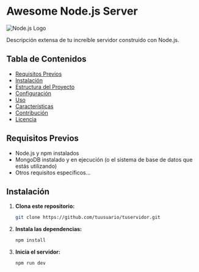 # Awesome Node.js Server

![Node.js Logo](https://nodejs.org/static/images/logo.svg)

Descripción extensa de tu increíble servidor construido con Node.js.

## Tabla de Contenidos

- [Requisitos Previos](#requisitos-previos)
- [Instalación](#instalación)
- [Estructura del Proyecto](#estructura-del-proyecto)
- [Configuración](#configuración)
- [Uso](#uso)
- [Características](#características)
- [Contribución](#contribución)
- [Licencia](#licencia)

## Requisitos Previos

- Node.js y npm instalados
- MongoDB instalado y en ejecución (o el sistema de base de datos que estás utilizando)
- Otros requisitos específicos...

## Instalación

1. **Clona este repositorio:**
   ```bash
   git clone https://github.com/tuusuario/tuservidor.git

2. **Instala las dependencias:**
    ```bash
    npm install

3. **Inicia el servidor:**
    ```bash
    npm run dev


